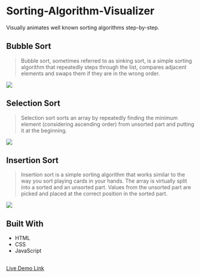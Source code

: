 # Sorting-Algorithm-Visualizer
Visually animates well known sorting algorithms step-by-step.

## Bubble Sort
> Bubble sort, sometimes referred to as sinking sort, is a simple sorting algorithm that repeatedly steps through the list, compares adjacent elements and swaps them if they are in the wrong order.
<img src="https://cartiervu.github.io/docs/assets/Bubble-Sort.gif">

## Selection Sort
> Selection sort sorts an array by repeatedly finding the minimum element (considering ascending order) from unsorted part and putting it at the beginning.
<img src="https://cartiervu.github.io/docs/assets/Selection-Sort.gif">
 
## Insertion Sort
> Insertion sort is a simple sorting algorithm that works similar to the way you sort playing cards in your hands. The array is virtually split into a sorted and an unsorted part. Values from the unsorted part are picked and placed at the correct position in the sorted part.
<img src="https://cartiervu.github.io/docs/assets/Insertion-Sort.gif">

## Built With
- HTML
- CSS
- JavaScript

##
[Live Demo Link](https://cartiervu.github.io/Sorting-Algorithm-Visualizer/)
